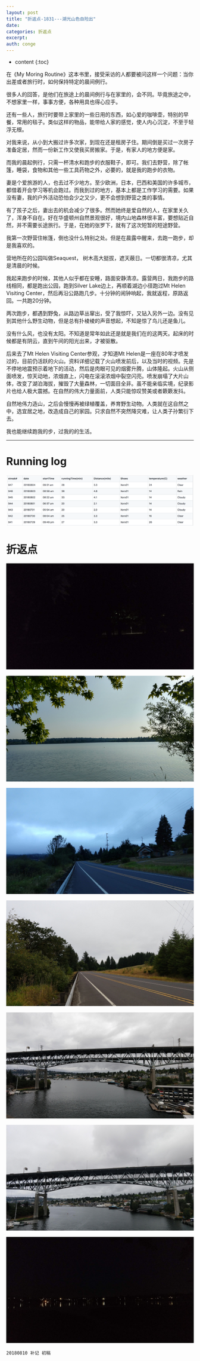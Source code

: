 ```yaml
---
layout: post
title: "折返点-1831---湖光山色自险出"
date:
categories: 折返点
excerpt:
auth: conge
---
```

* content
{:toc}

 在《My Moring Routine》这本书里，接受采访的人都要被问这样一个问题：当你出差或者旅行时，如何保持特定的晨间例行。

很多人的回答，是他们在旅途上的晨间例行与在家里的，会不同。毕竟旅途之中，不想家里一样，事事方便，各种用具也得心应手。

还有一些人，旅行时要带上家里的一些日用的东西，如心爱的咖啡壶，特别的早餐，常用的毯子。类似这样的物品，能带给人家的感觉，使人内心沉淀，不至于轻浮无根。

对我来说，从小到大搬过许多次家，到现在还是租房子住。期间倒是买过一次房子准备定居，然而一份新工作又使我买房搬家。于是，有家人的地方便是家。

而我的晨起例行，只需一杯清水和跑步的衣服鞋子，即可。我们去野营，除了帐篷，睡袋，食物和其他一些工具药物之外，必要的，就是我的跑步的衣物。

妻是个爱旅游的人，也去过不少地方。至少欧洲，日本，巴西和美国的许多城市，都借着开会学习等机会跑过。而我到过的地方，基本上都是工作学习的需要。如果没有妻，我的户外活动恐怕会少之又少，更不会想到野营之类的事情。

有了孩子之后，妻出去的机会减少了很多。然而她终是爱自然的人，在家里关久了，浑身不自在。好在华盛顿州自然景观很好，境内山地森林很丰富，要想贴近自然，并不需要长途旅行。于是，在她的张罗下，就有了这次短暂的短途野营。

我第一次野营住帐篷，倒也没什么特别之处。但是在晨露中醒来，去跑一跑步，却是我喜欢的。

营地所在的公园叫做Seaquest， 树木高大挺拔，遮天蔽日。一切都很清凉，尤其是清晨的时候。

我起来跑步的时候，其他人似乎都在安睡，路面安静清凉。露营两日，我跑步的路线相同，都是跑出公园，跑到Silver Lake边上，再顺着湖边小径跑过Mt Helen Visiting Center，然后再沿公路跑几步。十分钟的闹钟响起，我就返程，原路返回。一共跑20分钟。

两次跑步，都遇到野兔，从路边草丛窜出，受了我惊吓，又钻入另外一边。没有见到其他什么野生动物，但是总有扑棱棱的声音想起，不知是惊了鸟儿还是鱼儿。

没有什么风，也没有太阳。不知道是常年如此还是就是我们在的这两天。起床的时候都是有阴云，直到午间的阳光出来，才被驱散。

后来去了Mt Helen Visiting Center参观，才知道Mt Helen是一座在80年才喷发过的，目前仍活跃的火山。资料详细记载了火山喷发前后，以及当时的视频。先是不停地地震预示着地下的活动，然后是肉眼可见的烟雾升腾，山体隆起。火山从侧面喷发，惊天动地，浓烟直上，闪电在滚滚浓烟中裂空闪亮。喷发崩塌了大片山体，改变了湖泊海拔，摧毁了大量森林，一切面目全非。虽不能亲临实境，纪录影片也给人极大震撼。在自然的伟大力量面前，人类只能惊叹赞美或者簌簌发抖。

自然地伟力造山，之后会慢慢再被绿植覆盖，养育野生动物。人类就在这自然之中，选宜居之地，改造成自己的家园。只求自然不突然降灾难，让人类子孙繁衍下去。

我也能继续跑我的步，过我的的生活。

----

# Running log
![Running log week 31, 2018](/assets/images/折返点/118382-248a1b1b93a869f7.png)

# 折返点
![20180729.jpg](/assets/images/折返点/118382-f65faa792b455999.jpg)

![20180730.jpg](/assets/images/折返点/118382-68ec330b2103cfcb.jpg)

![20180731.jpg](/assets/images/折返点/118382-1ab4586515ddbc22.jpg)

![20180801.jpg](/assets/images/折返点/118382-6d7201b314ddfa0d.jpg)

![20180802.jpg](/assets/images/折返点/118382-eed0abaa48556ca2.jpg)

![20180803.jpg](/assets/images/折返点/118382-505f954a65023855.jpg)

![20180804.jpg](/assets/images/折返点/118382-eb8e3c76aa6ee9dd.jpg)


```
20180810 补记 初稿 
```
